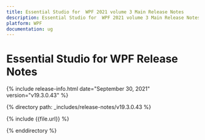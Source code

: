 ```yaml
---
title: Essential Studio for  WPF 2021 volume 3 Main Release Notes  
description: Essential Studio for  WPF 2021 volume 3 Main Release Notes  
platform: WPF
documentation: ug
---
```


# Essential Studio for  WPF  Release Notes  

{% include release-info.html date="September 30, 2021"  version="v19.3.0.43" %} 


{% directory path: _includes/release-notes/v19.3.0.43 %}

{% include {{file.url}} %}

{% enddirectory %}